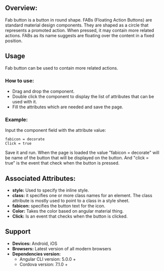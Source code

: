 ## Overview: 
Fab button is a button in round shape. FABs (Floating Action Buttons) are standard material design components. They are shaped as a circle that represents a promoted action. When pressed, it may contain more related actions. FABs as its name suggests are floating over the content in a fixed position.

## Usage
Fab button can be used to contain more related actions.

### How to use:   
- Drag and drop the component. 
- Double click the component to display the list of attributes that can be used with it.
- Fill the attributes which are needed and save the page.

### Example: 
Input the component field with the attribute value:
``` 
fabicon = decorate
Click = true
```
Save it and run.
When the page is loaded the value "fabicon = decorate" will be name of the button that will be displayed on the button. And "click = true" is the event that check when the button is pressed.

## Associated Attributes:
- **style:** Used to specify the inline style.
- **class:** it specifies one or more class names for an element. The class attribute is mostly used to point to a class in a style sheet.
- **fabicon:** specifies the button text for the icon.
- **Color:** Takes the color based on angular material thing.
- **Click:** Is an event that checks when the button is clicked.

## Support
- **Devices:** Android, iOS
- **Browsers:**  Latest version of all modern browsers
- **Dependencies version:** 
    - Angular CLI version: 5.0.0 + 
    - Cordova version: 7.1.0 +

